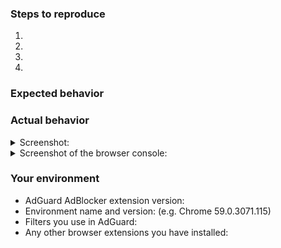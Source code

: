 <!--- Help us to avoid duplicate reports, make sure you have searched through existing issues before submitting a new one-->


<!--- If you are requesting a new feature, tell us how it should work in free form-->
<!--- If you are reporting a bug, submit the detailed description using the template below-->

### Steps to reproduce
<!--- Provide a link to a live example or a clear set of steps to reproduce the issue-->
1.
2.
3.
4.

### Expected behavior
<!--- Tell us what should happen -->

### Actual behavior
<!--- Tell us what happens instead -->


<details><summary>Screenshot:</summary>

<!--- drag and drop, upload or paste your screenshot to this area-->

</details>

<details><summary>Screenshot of the browser console:</summary>

<!--- If there are any errors in browser console, please make a screenshot of them as well-->
<!---Open Developer Tools and bring focus to the console	(Ctrl + Shift + J for Windows and	(Cmd + Opt + J)-->

</details>


### Your environment
<!--- Please include all relevant details about the environment you experienced the bug in -->
* AdGuard AdBlocker extension version: 
* Environment name and version: (e.g. Chrome 59.0.3071.115)
* Filters you use in AdGuard:
* Any other browser extensions you have installed:
